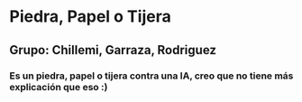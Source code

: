 # Piedra, Papel o Tijera
## Grupo: Chillemi, Garraza, Rodriguez
### Es un piedra, papel o tijera contra una IA, creo que no tiene más explicación que eso :)
